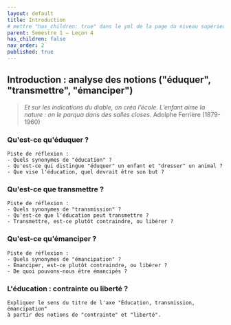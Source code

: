 ```yaml
---
layout: default
title: Introduction
# mettre "has_children: true" dans le yml de la page du niveau supérieur
parent: Semestre 1 – Leçon 4
has_children: false
nav_order: 2
published: true
---
```

## Introduction : analyse des notions ("éduquer", "transmettre", "émanciper")

> *Et sur les indications du diable, on créa l’école. L’enfant aime la nature : on le parqua dans des salles closes*.
> Adolphe Ferrière (1879-1960)


### Qu'est-ce qu'éduquer ?

```
Piste de réflexion : 
- Quels synonymes de "éducation" ?
- Qu'est-ce qui distingue "éduquer" un enfant et "dresser" un animal ?
- Que vise l'éducation, quel devrait être son but ?
```

### Qu'est-ce que transmettre ?

```
Piste de réflexion : 
- Quels synonymes de "transmission" ?
- Qu'est-ce que l'éducation peut transmettre ?
- Transmettre, est-ce plutôt contraindre, ou libérer ?
```

### Qu'est-ce qu'émanciper ?

```
Piste de réflexion : 
- Quels synonymes de "émancipation" ?
- Émanciper, est-ce plutôt contraindre, ou libérer ?
- De quoi pouvons-nous être émancipés ?
```

### L'éducation : contrainte ou liberté ?

```
Expliquer le sens du titre de l'axe "Éducation, transmission, émancipation" 
à partir des notions de "contrainte" et "liberté".
```